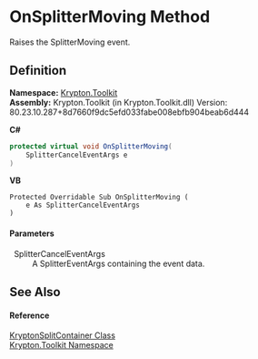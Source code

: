 # OnSplitterMoving Method


Raises the SplitterMoving event.



## Definition
**Namespace:** <a href="79d2eac2-21f4-54ff-7552-b20c33c30600.md">Krypton.Toolkit</a>  
**Assembly:** Krypton.Toolkit (in Krypton.Toolkit.dll) Version: 80.23.10.287+8d7660f9dc5efd033fabe008ebfb904beab6d444

**C#**
``` C#
protected virtual void OnSplitterMoving(
	SplitterCancelEventArgs e
)
```
**VB**
``` VB
Protected Overridable Sub OnSplitterMoving ( 
	e As SplitterCancelEventArgs
)
```



#### Parameters
<dl><dt>  SplitterCancelEventArgs</dt><dd>A SplitterEventArgs containing the event data.</dd></dl>

## See Also


#### Reference
<a href="15b94bc2-64bf-018d-f72a-31d6712a42c4.md">KryptonSplitContainer Class</a>  
<a href="79d2eac2-21f4-54ff-7552-b20c33c30600.md">Krypton.Toolkit Namespace</a>  

